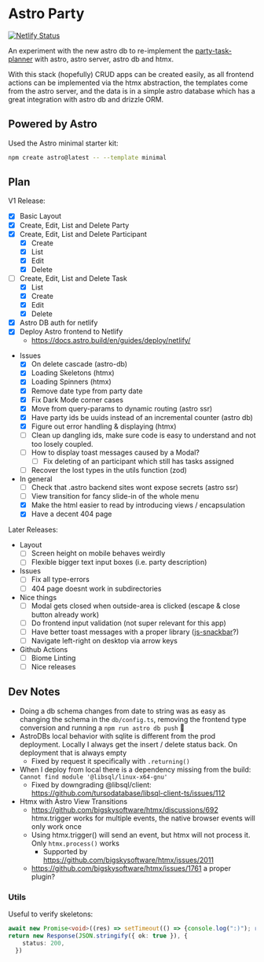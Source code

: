 # Astro Party

[![Netlify Status](https://api.netlify.com/api/v1/badges/386bf1a3-4b24-4181-8ddc-79ba6c952f20/deploy-status)](https://app.netlify.com/sites/flyck-astro-party/deploys)

An experiment with the new astro db to re-implement the
[party-task-planner](https://github.com/flyck/party-task-planner) with astro, astro server, astro
db and htmx.

With this stack (hopefully) CRUD apps can be created easily, as all frontend actions can be
implemented via the htmx abstraction, the templates come from the astro server, and the data is in
a simple astro database which has a great integration with astro db and drizzle ORM.

## Powered by Astro

Used the Astro minimal starter kit:
```sh
npm create astro@latest -- --template minimal
```

## Plan

V1 Release:
- [x] Basic Layout
- [x] Create, Edit, List and Delete Party
- [x] Create, Edit, List and Delete Participant
  - [x] Create
  - [x] List
  - [x] Edit
  - [x] Delete
- [ ] Create, Edit, List and Delete Task
  - [x] List
  - [x] Create
  - [x] Edit
  - [x] Delete
- [x] Astro DB auth for netlify
- [x] Deploy Astro frontend to Netlify
  - https://docs.astro.build/en/guides/deploy/netlify/
- Issues
  - [x] On delete cascade (astro-db)
  - [x] Loading Skeletons (htmx)
  - [x] Loading Spinners (htmx)
  - [x] Remove date type from party date
  - [x] Fix Dark Mode corner cases
  - [x] Move from query-params to dynamic routing (astro ssr)
  - [x] Have party ids be uuids instead of an incremental counter (astro db)
  - [x] Figure out error handling & displaying (htmx)
  - [ ] Clean up dangling ids, make sure code is easy to understand and not too losely coupled.
  - [ ] How to display toast messages caused by a Modal?
    - [ ] Fix deleting of an participant which still has tasks assigned
  - [ ] Recover the lost types in the utils function (zod)
- In general
  - [ ] Check that .astro backend sites wont expose secrets (astro ssr)
  - [ ] View transition for fancy slide-in of the whole menu
  - [x] Make the html easier to read by introducing views / encapsulation
  - [x] Have a decent 404 page

Later Releases:
- Layout
  - [ ] Screen height on mobile behaves weirdly
  - [ ] Flexible bigger text input boxes (i.e. party description)
- Issues
  - [ ] Fix all type-errors
  - [ ] 404 page doesnt work in subdirectories
- Nice things
  - [ ] Modal gets closed when outside-area is clicked (escape & close button already work)
  - [ ] Do frontend input validation (not super relevant for this app)
  - [ ] Have better toast messages with a proper library ([js-snackbar](https://www.michaelmickelson.com/js-snackbar/)?)
  - [ ] Navigate left-right on desktop via arrow keys
- Github Actions
  - [ ] Biome Linting
  - [ ] Nice releases

## Dev Notes

- Doing a db schema changes from date to string was as easy as changing the schema in the
  `db/config.ts`, removing the frontend type conversion and running a `npm run astro db push` 👏
- AstroDBs local behavior with sqlite is different from the prod deployment. Locally I always get
  the insert / delete status back. On deployment that is always empty
  - Fixed by request it specifically with `.returning()`
- When I deploy from local there is a dependency missing from the build: `Cannot find module
  '@libsql/linux-x64-gnu'`
  - Fixed by downgrading @libsql/client: https://github.com/tursodatabase/libsql-client-ts/issues/112
- Htmx with Astro View Transitions
  - https://github.com/bigskysoftware/htmx/discussions/692 htmx.trigger works for multiple events,
    the native browser events will only work once
  - Using htmx.trigger() will send an event, but htmx will not process it. Only `htmx.process()`
    works
    - Supported by https://github.com/bigskysoftware/htmx/issues/2011
  - https://github.com/bigskysoftware/htmx/issues/1761 a proper plugin?

### Utils

Useful to verify skeletons:
```typescript
await new Promise<void>((res) => setTimeout(() => {console.log(":)"); res()}, 2000))
return new Response(JSON.stringify({ ok: true }), {
    status: 200,
  })
```
